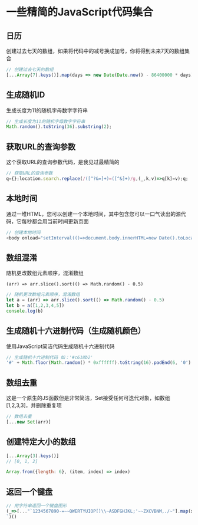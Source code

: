 # 一些精简的JavaScript代码集合

## 日历

创建过去七天的数组，如果将代码中的减号换成加号，你将得到未来7天的数组集合

```javascript
// 创建过去七天的数组
[...Array(7).keys()].map(days => new Date(Date.now() - 86400000 * days));
```

## 生成随机ID

生成长度为11的随机字母数字字符串

```javascript
// 生成长度为11的随机字母数字字符串
Math.random().toString(36).substring(2);
```

## 获取URL的查询参数

这个获取URL的查询参数代码，是我见过最精简的

```javascript
// 获取URL的查询参数
q={};location.search.replace(/([^?&=]+)=([^&]+)/g,(_,k,v)=>q[k]=v);q;
```

## 本地时间

通过一堆HTML，您可以创建一个本地时间，其中包含您可以一口气读出的源代码，它每秒都会用当前时间更新页面

```javascript
// 创建本地时间
<body onload="setInterval(()=>document.body.innerHTML=new Date().toLocaleString().slice(10,19))"></body>
```

## 数组混淆

随机更改数组元素顺序，混淆数组

```(arr) => arr.slice().sort(() => Math.random() - 0.5)```

```javascript
// 随机更改数组元素顺序，混淆数组
let a = (arr) => arr.slice().sort(() => Math.random() - 0.5)
let b = a([1,2,3,4,5])
console.log(b)
```

## 生成随机十六进制代码（生成随机颜色）

使用JavaScript简洁代码生成随机十六进制代码

```javascript
// 生成随机十六进制代码 如：'#c618b2'
'#' + Math.floor(Math.random() * 0xffffff).toString(16).padEnd(6, '0');
```

## 数组去重

这是一个原生的JS函数但是非常简洁，Set接受任何可迭代对象，如数组[1,2,3,3]，并删除重复项

```javascript
// 数组去重
[...new Set(arr)]
```

## 创建特定大小的数组

```javascript
[...Array(3).keys()]
// [0, 1, 2]

Array.from({length: 6}, (item, index) => index)
```

## 返回一个键盘

```javascript
// 用字符串返回一个键盘图形
(_=>[..."`1234567890-=~~QWERTYUIOP[]\\~ASDFGHJKL;'~~ZXCVBNM,./~"].map(x=>(o+=`/${b='_'.repeat(w=x<y?2:' 667699'[x=["BS","TAB","CAPS","ENTER"][p++]||'SHIFT',p])}\\|`,m+=y+(x+'    ').slice(0,w)+y+y,n+=y+b+y+y,l+=' __'+b)[73]&&(k.push(l,m,n,o),l='',m=n=o=y),m=n=o=y='|',p=l=k=[])&&k.join`
`)()
```
